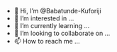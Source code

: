 - 👋 Hi, I’m @Babatunde-Kuforiji
- 👀 I’m interested in ...
- 🌱 I’m currently learning ...
- 💞️ I’m looking to collaborate on ...
- 📫 How to reach me ...

<!---
Babatunde-Kuforiji/Babatunde-Kuforiji is a ✨ special ✨ repository because its `README.md` (this file) appears on your GitHub profile.
You can click the Preview link to take a look at your changes.
--->
